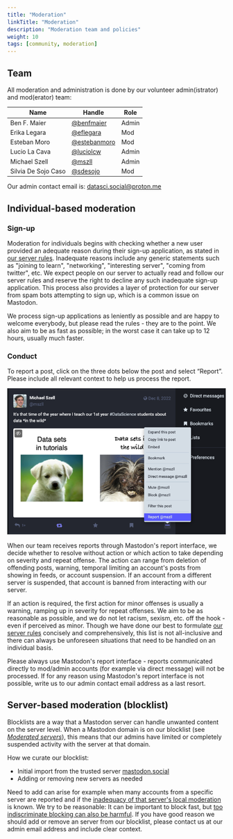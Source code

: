 ```yaml
---
title: "Moderation"
linkTitle: "Moderation"
description: "Moderation team and policies"
weight: 10
tags: [community, moderation]
---
```


## Team
All moderation and administration is done by our volunteer admin(istrator) and mod(erator) team: 

|Name | Handle  | Role|
--- | --- | ---|
Ben F. Maier| [@benfmaier](https://datasci.social/@benfmaier) | Admin
Erika Legara| [@eflegara](https://datasci.social/@eflegara) | Mod
Esteban Moro| [@estebanmoro](https://datasci.social/@estebanmoro) | Mod
Lucio La Cava| [@luciolcw](https://datasci.social/@luciolcw) | Admin
Michael Szell| [@mszll](https://datasci.social/@mszll) | Admin
Silvia De Sojo Caso| [@sdesojo](https://datasci.social/@sdesojo) | Mod

Our admin contact email is: datasci.social@proton.me

## Individual-based moderation

### Sign-up
Moderation for individuals begins with checking whether a new user provided an adequate reason during their sign-up application, as stated in [our server rules](/docs/server-rules). Inadequate reasons include any generic statements such as "joining to learn", "networking", "interesting server", "coming from twitter", etc. We expect people on our server to actually read and follow our server rules and reserve the right to decline any such inadequate sign-up application. This process also provides a layer of protection for our server from spam bots attempting to sign up, which is a common issue on Mastodon. 

We process sign-up applications as leniently as possible and are happy to welcome everybody, but please read the rules - they are to the point. We also aim to be as fast as possible; in the worst case it can take up to 12 hours, usually much faster.

### Conduct
To report a post, click on the three dots below the post and select “Report”. Please include all relevant context to help us process the report.

![How to report a post](/images/reportpost.png "How to report a post")

When our team receives reports through Mastodon's report interface, we decide whether to resolve without action or which action to take depending on severity and repeat offense. The action can range from deletion of offending posts, warning, temporal limiting an account's posts from showing in feeds, or account suspension. If an account from a different server is suspended, that account is banned from interacting with our server.

If an action is required, the first action for minor offenses is usually a warning, ramping up in severity for repeat offenses. We aim to be as reasonable as possible, and we do not let racism, sexism, etc. off the hook - even if perceived as minor. Though we have done our best to formulate [our server rules](/docs/server-rules) concisely and comprehensively, this list is not all-inclusive and there can always be unforeseen situations that need to be handled on an individual basis.

Please always use Mastodon's report interface - reports communicated directly to mod/admin accounts (for example via direct message) will not be processed. If for any reason using Mastodon's report interface is not possible, write us to our admin contact email address as a last resort.


## Server-based moderation (blocklist)
Blocklists are a way that a Mastodon server can handle unwanted content on the server level. When a Mastodon domain is on our blocklist (see [*Moderated servers*](https://datasci.social/about)), this means that our admins have limited or completely suspended activity with the server at that domain.

How we curate our blocklist:
- Initial import from the trusted server [mastodon.social](https://mastodon.social/about)
- Adding or removing new servers as needed

Need to add can arise for example when many accounts from a specific server are reported and if the [inadequacy of that server's local moderation](https://community.datasci.social/blog/2025-01-20/threads-suspended) is known. We try to be reasonable: It can be important to block fast, but [too indiscriminate blocking can also be harmful](https://blog.codeberg.org/how-blocklists-prevent-the-internet-to-be-decentralized-and-safe.html). If you have good reason we should add or remove an server from our blocklist, please contact us at our admin email address and include clear context.
